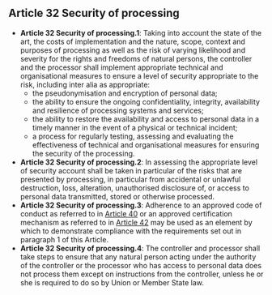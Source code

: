 ## Article 32 Security of processing

- **Article 32 Security of processing.1**: Taking into account the state of the art, the costs of implementation and the nature, scope, context and purposes of processing as well as the risk of varying likelihood and severity for the rights and freedoms of natural persons, the controller and the processor shall implement appropriate technical and organisational measures to ensure a level of security appropriate to the risk, including inter alia as appropriate:
    - the pseudonymisation and encryption of personal data;
    - the ability to ensure the ongoing confidentiality, integrity, availability and resilience of processing systems and services;
    - the ability to restore the availability and access to personal data in a timely manner in the event of a physical or technical incident;
    - a process for regularly testing, assessing and evaluating the effectiveness of technical and organisational measures for ensuring the security of the processing.
- **Article 32 Security of processing.2**: In assessing the appropriate level of security account shall be taken in particular of the risks that are presented by processing, in particular from accidental or unlawful destruction, loss, alteration, unauthorised disclosure of, or access to personal data transmitted, stored or otherwise processed.
- **Article 32 Security of processing.3**: Adherence to an approved code of conduct as referred to in [Article 40](https://www.privacy-regulation.eu/en/article-40-codes-of-conduct-GDPR.htm) or an approved certification mechanism as referred to in [Article 42](https://www.privacy-regulation.eu/en/article-42-certification-GDPR.htm) may be used as an element by which to demonstrate compliance with the requirements set out in paragraph 1 of this Article.
- **Article 32 Security of processing.4**: The controller and processor shall take steps to ensure that any natural person acting under the authority of the controller or the processor who has access to personal data does not process them except on instructions from the controller, unless he or she is required to do so by Union or Member State law.